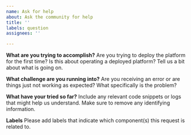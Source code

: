 ```yaml
---
name: Ask for help
about: Ask the community for help
title: ''
labels: question
assignees: ''

---
```


**What are you trying to accomplish?**
Are you trying to deploy the platform for the first time?
Is this about operating a deployed platform?
Tell us a bit about what is going on.

**What challenge are you running into?**
Are you receiving an error or are things just not working as expected?
What specifically is the problem?

**What have your tried so far?**
Include any relevant code snippets or logs that might help us understand.
Make sure to remove any identifying information. 

**Labels**
Please add labels that indicate which component(s) this request is related to.
